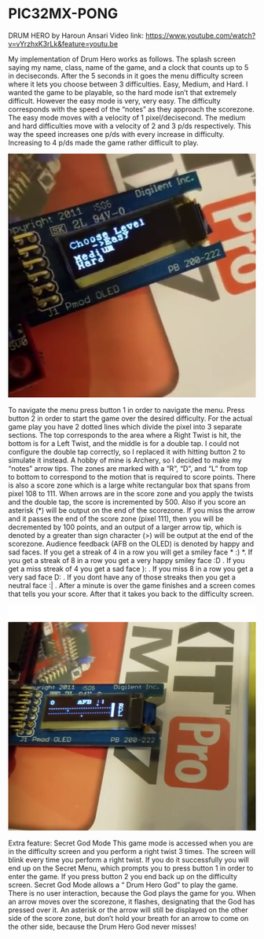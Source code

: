 # PIC32MX-PONG
DRUM HERO by Haroun Ansari
Video link: https://www.youtube.com/watch?v=vYrzhxK3rLk&feature=youtu.be

My implementation of Drum Hero works as follows. The splash screen saying my name,
class, name of the game, and a clock that counts up to 5 in deciseconds. After the 5 seconds in
it goes the menu difficulty screen where it lets you choose between 3 difficulties. Easy, Medium,
and Hard. I wanted the game to be playable, so the hard mode isn’t that extremely difficult.
However the easy mode is very, very easy. The difficulty corresponds with the speed of the
“notes” as they approach the scorezone. The easy mode moves with a velocity of 1
pixel/decisecond. The medium and hard difficulties move with a velocity of 2 and 3 p/ds
respectively. This way the speed increases one p/ds with every increase in difficulty. Increasing
to 4 p/ds made the game rather difficult to play.

![Image of Difficulty levels](https://github.com/HarounAns/PIC32MX-PONG/blob/master/images/image1.PNG "Image of difficulty levels")

To navigate the menu press button 1 in order to
navigate the menu. Press button 2 in order to start the game over the desired difficulty.
For the actual game play you have 2 dotted lines which divide the pixel into 3 separate
sections. The top corresponds to the area where a Right Twist is hit, the bottom is for a Left
Twist, and the middle is for a double tap. I could not configure the double tap correctly, so I
replaced it with hitting button 2 to simulate it instead. A hobby of mine is Archery, so I decided to
make my “notes” arrow tips. The zones are marked with a “R”, “D”, and “L” from top to bottom to
correspond to the motion that is required to score points. There is also a score zone which is a
large white rectangular box that spans from pixel 108 to 111. When arrows are in the score
zone and you apply the twists and the double tap, the score is incremented by 500. Also if you
score an asterisk (*) will be output on the end of the scorezone. If you miss the arrow and it
passes the end of the score zone (pixel 111), then you will be decremented by 100 points, and
an output of a larger arrow tip, which is denoted by a greater than sign character (>) will be
output at the end of the scorezone. Audience feedback (AFB on the OLED) is denoted by happy
and sad faces. If you get a streak of 4 in a row you will get a smiley face * :) *. If you get a streak
of 8 in a row you get a very happy smiley face :D . If you get a miss streak of 4 you get a sad
face ): . If you miss 8 in a row you get a very sad face D: . If you dont have any of those streaks
then you get a neutral face :| . After a minute is over the game finishes and a screen comes that
tells you your score. After that it takes you back to the difficulty screen.

![Image of Gameplay](https://github.com/HarounAns/PIC32MX-PONG/blob/master/images/image2.PNG)

Extra feature: Secret God Mode
This game mode is accessed when you are in the difficulty screen and you perform a
right twist 3 times. The screen will blink every time you perform a right twist. If you do it
successfully you will end up on the Secret Menu, which prompts you to press button 1 in order
to enter the game. If you press button 2 you end back up on the difficulty screen. Secret God
Mode allows a “ Drum Hero God” to play the game. There is no user interaction, because the
God plays the game for you. When an arrow moves over the scorezone, it flashes, designating
that the God has pressed over it. An asterisk or the arrow will still be displayed on the other side
of the score zone, but don’t hold your breath for an arrow to come on the other side, because
the Drum Hero God never misses!

